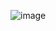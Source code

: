 ![image](https://github.com/Aswinilogaraja/DSA0210-CV/assets/112924588/4133eb2e-e384-48da-9013-21fae45095b1)
